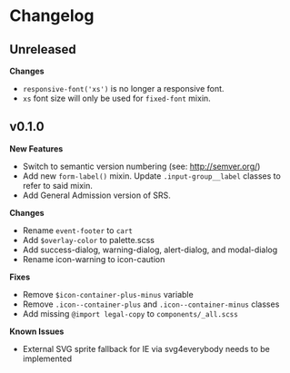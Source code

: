 Changelog
=========

**Unreleased**
---------
**Changes**
- `responsive-font('xs')` is no longer a responsive font.
- `xs` font size will only be used for `fixed-font` mixin. 

**v0.1.0**
---------
**New Features**
- Switch to semantic version numbering (see: http://semver.org/)
- Add new `form-label()` mixin. Update `.input-group__label` classes to refer to
  said mixin.
- Add General Admission version of SRS.

**Changes**
- Rename `event-footer` to `cart`
- Add `$overlay-color` to palette.scss
- Add success-dialog, warning-dialog, alert-dialog, and modal-dialog
- Rename icon-warning to icon-caution

**Fixes**
- Remove `$icon-container-plus-minus` variable
- Remove `.icon--container-plus` and `.icon--container-minus` classes
- Add missing `@import legal-copy` to `components/_all.scss`

**Known Issues**
- External SVG sprite fallback for IE via svg4everybody needs to be implemented
